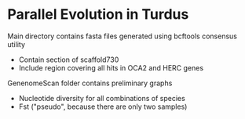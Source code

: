 # Parallel Evolution in Turdus

Main directory contains fasta files generated using bcftools consensus utility
* Contain section of scaffold730
* Include region covering all hits in OCA2 and HERC genes

GenenomeScan folder contains preliminary graphs
* Nucleotide diversity for all combinations of species
* Fst ("pseudo", because there are only two samples)
